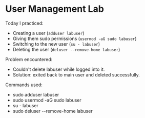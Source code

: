 # User Management Lab

Today I practiced:
- Creating a user (`adduser labuser`)
- Giving them sudo permissions (`usermod -aG sudo labuser`)
- Switching to the new user (`su - labuser`)
- Deleting the user (`deluser --remove-home labuser`)

Problem encountered:
- Couldn't delete labuser while logged into it.
- Solution: exited back to main user and deleted successfully.

Commands used:
- sudo adduser labuser
- sudo usermod -aG sudo labuser
- su - labuser
- sudo deluser --remove-home labuser
